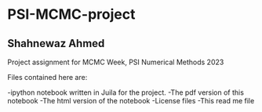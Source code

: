 # PSI-MCMC-project
## Shahnewaz Ahmed
Project assignment for MCMC Week, PSI Numerical Methods 2023

Files contained here are:

-ipython notebook written in Juila for the project.
-The pdf version of this notebook
-The html version of the notebook
-License files
-This read me file



